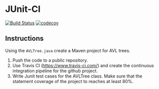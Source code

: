 # JUnit-CI

[![Build Status](https://app.travis-ci.com/hardith/JUnit-CI.svg?branch=master)](https://app.travis-ci.com/hardith/JUnit-CI) [![codecov](https://img.shields.io/codecov/c/github/hardith/JUnit-CI/master)](https://codecov.io/gh/hardith/JUnit-CI) 


## Instructions
Using the `AVLTree.java` create a Maven project for AVL trees. 
1. Push the code to a public repository.
2. Use Travis CI (https://www.travis-ci.com/) and create the continuous integration pipeline for the github project. 
3. Write Junit test cases for the AVLTree class. Make sure that the statement coverage of the project to reaches at least 80%.

